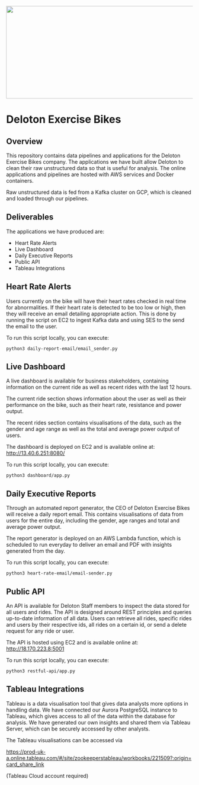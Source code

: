 <p align="center">
  <img src="https://user-images.githubusercontent.com/80271709/195068761-ceba3b0f-fa3a-43b1-aa63-3a775fbe1ed6.png" width="700" height="250" />
</p>

# Deloton Exercise Bikes

## Overview

This repository contains data pipelines and applications for the Deloton Exercise Bikes company. The applications we have built allow Deloton to clean their raw unstructured data so that is useful for analysis.
The online applications and pipelines are hosted with AWS services and Docker containers.

Raw unstructured data is fed from a Kafka cluster on GCP, which is cleaned and loaded through our pipelines.

## Deliverables

The applications we have produced are:

- Heart Rate Alerts
- Live Dashboard
- Daily Executive Reports
- Public API
- Tableau Integrations

## Heart Rate Alerts

Users currently on the bike will have their heart rates checked in real time for abnormalities. If their heart rate is detected to be too low or high, then they will receive an email detailing appropriate action. This is done by running the script on EC2 to ingest Kafka data and using SES to the send the email to the user.

To run this script locally, you can execute: 
```
python3 daily-report-email/email_sender.py
```

## Live Dashboard

A live dashboard is available for business stakeholders, containing information on the current ride as well as recent rides with the last 12 hours.

The current ride section shows information about the user as well as their performance on the bike, such as their heart rate, resistance and power output.

The recent rides section contains visualisations of the data, such as the gender and age range as well as the total and average power output of users.

The dashboard is deployed on EC2 and is available online at: http://13.40.6.251:8080/

To run this script locally, you can execute: 
```
python3 dashboard/app.py
```

## Daily Executive Reports

Through an automated report generator, the CEO of Deloton Exercise Bikes will receive a daily report email. This contains visualisations of data from users for the entire day, including the gender, age ranges and total and average power output.

The report generator is deployed on an AWS Lambda function, which is scheduled to run everyday to deliver an email and PDF with insights generated from the day.

To run this script locally, you can execute: 

```
python3 heart-rate-email/email-sender.py
```


## Public API

An API is available for Deloton Staff members to inspect the data stored for all users and rides. The API is designed around REST principles and queries up-to-date information of all data. Users can retrieve all rides, specific rides and users by their respective ids, all rides on a certain id, or send a delete request for any ride or user.

The API is hosted using EC2 and is available online at: http://18.170.223.8:5001

To run this script locally, you can execute: 

```
python3 restful-api/app.py
```

## Tableau Integrations

Tableau is a data visualisation tool that gives data analysts more options in handling data. We have connected our Aurora PostgreSQL instance to Tableau, which gives access to all of the data within the database for analysis. We have generated our own insights and shared them via Tableau Server, which can be securely accessed by other analysts.

The Tableau visualisations can be accessed via

https://prod-uk-a.online.tableau.com/#/site/zookeeperstableau/workbooks/221509?:origin=card_share_link

(Tableau Cloud account required)
